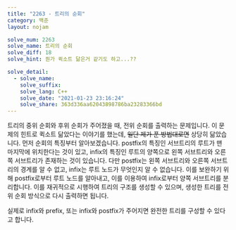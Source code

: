 ```yaml
---
title: "2263 - 트리의 순회"
category: 백준
layout: nojam

solve_num: 2263
solve_name: 트리의 순회
solve_diff: 18
solve_hint: 뭔가 퀵소트 닮은거 같기도 하고...??

solve_detail:
  - solve_name:
    solve_suffix:
    solve_lang: C++
    solve_date: "2021-01-23 23:16:24"
    solve_share: 363d336aa62043898786ba23283366bd
---
```


트리의 중위 순회와 후위 순회가 주어졌을 때, 전위 순회를 출력하는 문제입니다. 이 문제의 힌트로 퀵소트 닮았다는 이야기를 했는데, ~~일단 제가 푼 방법대로면~~ 상당히 닮았습니다. 먼저 순회의 특징부터 알아보겠습니다. postfix의 특징인 서브트리의 루트가 맨 마지막에 위치한다는 것이 있고, infix의 특징인 루트의 양쪽으로 왼쪽 서브트리와 오른쪽 서브트리가 존재하는 것이 있습니다. 다만 postfix는 왼쪽 서브트리와 오른쪽 서브트리의 경계를 알 수 없고, infix는 루트 노드가 무엇인지 알 수 없습니다. 이를 보완하기 위해 postfix로부터 루트 노드를 알아내고, 이를 이용하여 infix로부터 양쪽 서브트리를 분리합니다. 이를 재귀적으로 시행하여 트리의 구조를 생성할 수 있으며, 생성한 트리를 전위 순회 방식으로 다시 출력하면 됩니다.

실제로 infix와 prefix, 또는 infix와 postfix가 주어지면 완전한 트리를 구성할 수 있다고 합니다.
